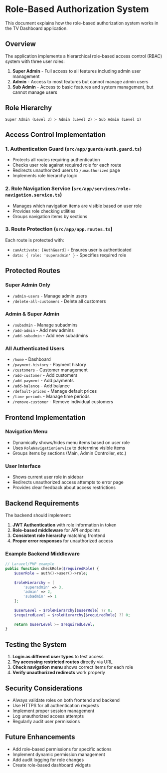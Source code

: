 # Role-Based Authorization System

This document explains how the role-based authorization system works in the TV Dashboard application.

## Overview

The application implements a hierarchical role-based access control (RBAC) system with three user roles:

1. **Super Admin** - Full access to all features including admin user management
2. **Admin** - Access to most features but cannot manage admin users
3. **Sub Admin** - Access to basic features and system management, but cannot manage users

## Role Hierarchy

```
Super Admin (Level 3) > Admin (Level 2) > Sub Admin (Level 1)
```

## Access Control Implementation

### 1. Authentication Guard (`src/app/guards/auth.guard.ts`)

- Protects all routes requiring authentication
- Checks user role against required role for each route
- Redirects unauthorized users to `/unauthorized` page
- Implements role hierarchy logic

### 2. Role Navigation Service (`src/app/services/role-navigation.service.ts`)

- Manages which navigation items are visible based on user role
- Provides role checking utilities
- Groups navigation items by sections

### 3. Route Protection (`src/app/app.routes.ts`)

Each route is protected with:
- `canActivate: [AuthGuard]` - Ensures user is authenticated
- `data: { role: 'superadmin' }` - Specifies required role

## Protected Routes

### Super Admin Only
- `/admin-users` - Manage admin users
- `/delete-all-customers` - Delete all customers

### Admin & Super Admin
- `/subadmin` - Manage subadmins
- `/add-admin` - Add new admins
- `/add-subadmin` - Add new subadmins

### All Authenticated Users
- `/home` - Dashboard
- `/payment-history` - Payment history
- `/customers` - Customer management
- `/add-customer` - Add customers
- `/add-payment` - Add payments
- `/add-balance` - Add balance
- `/default-prices` - Manage default prices
- `/time-periods` - Manage time periods
- `/remove-customer` - Remove individual customers

## Frontend Implementation

### Navigation Menu
- Dynamically shows/hides menu items based on user role
- Uses `RoleNavigationService` to determine visible items
- Groups items by sections (Main, Admin Controller, etc.)

### User Interface
- Shows current user role in sidebar
- Redirects unauthorized access attempts to error page
- Provides clear feedback about access restrictions

## Backend Requirements

The backend should implement:

1. **JWT Authentication** with role information in token
2. **Role-based middleware** for API endpoints
3. **Consistent role hierarchy** matching frontend
4. **Proper error responses** for unauthorized access

### Example Backend Middleware

```php
// Laravel/PHP example
public function checkRole($requiredRole) {
    $userRole = auth()->user()->role;
    
    $roleHierarchy = [
        'superadmin' => 3,
        'admin' => 2,
        'subadmin' => 1
    ];
    
    $userLevel = $roleHierarchy[$userRole] ?? 0;
    $requiredLevel = $roleHierarchy[$requiredRole] ?? 0;
    
    return $userLevel >= $requiredLevel;
}
```

## Testing the System

1. **Login as different user types** to test access
2. **Try accessing restricted routes** directly via URL
3. **Check navigation menu** shows correct items for each role
4. **Verify unauthorized redirects** work properly

## Security Considerations

- Always validate roles on both frontend and backend
- Use HTTPS for all authentication requests
- Implement proper session management
- Log unauthorized access attempts
- Regularly audit user permissions

## Future Enhancements

- Add role-based permissions for specific actions
- Implement dynamic permission management
- Add audit logging for role changes
- Create role-based dashboard widgets 